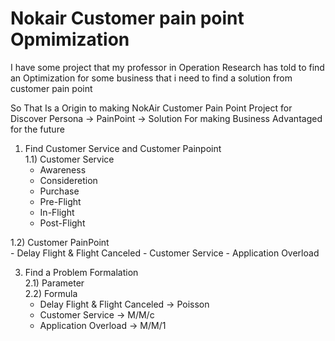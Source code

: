 # Nokair Customer pain point Opmimization
  I have some project that my professor in Operation Research has told to find an Optimization for some business that i need to find a solution from customer pain point

  So That Is a Origin to making NokAir Customer Pain Point Project for Discover Persona -> PainPoint -> Solution For making Business Advantaged for the future
  1) Find Customer Service and Customer Painpoint  
   1.1) Customer Service  
     - Awareness
     - Consideretion
     - Purchase
     - Pre-Flight
     - In-Flight
     - Post-Flight  

   1.2) Customer PainPoint  
     - Delay Flight & Flight Canceled
     - Customer Service
     - Application Overload  

  3) Find a Problem Formalation  
     2.1) Parameter  
     2.2) Formula
       - Delay Flight & Flight Canceled -> Poisson
       - Customer Service -> M/M/c
       - Application Overload -> M/M/1

   
